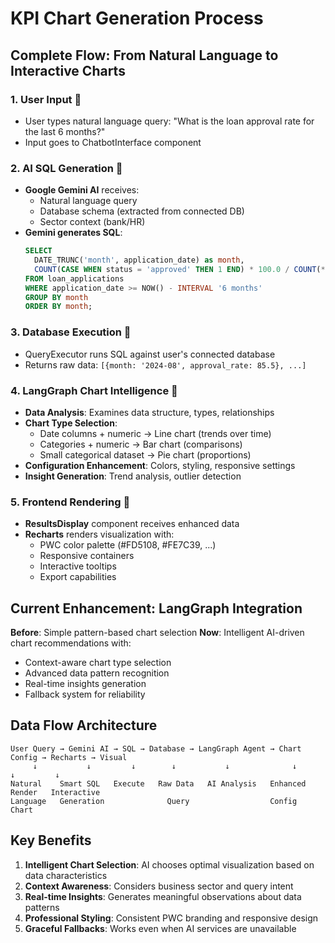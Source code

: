 # KPI Chart Generation Process

## Complete Flow: From Natural Language to Interactive Charts

### 1. **User Input** 📝
- User types natural language query: "What is the loan approval rate for the last 6 months?"
- Input goes to ChatbotInterface component

### 2. **AI SQL Generation** 🧠 
- **Google Gemini AI** receives:
  - Natural language query
  - Database schema (extracted from connected DB)
  - Sector context (bank/HR)
- **Gemini generates SQL**: 
  ```sql
  SELECT 
    DATE_TRUNC('month', application_date) as month,
    COUNT(CASE WHEN status = 'approved' THEN 1 END) * 100.0 / COUNT(*) as approval_rate
  FROM loan_applications 
  WHERE application_date >= NOW() - INTERVAL '6 months'
  GROUP BY month
  ORDER BY month;
  ```

### 3. **Database Execution** 💾
- QueryExecutor runs SQL against user's connected database
- Returns raw data: `[{month: '2024-08', approval_rate: 85.5}, ...]`

### 4. **LangGraph Chart Intelligence** 🎯
- **Data Analysis**: Examines data structure, types, relationships
- **Chart Type Selection**: 
  - Date columns + numeric → Line chart (trends over time)
  - Categories + numeric → Bar chart (comparisons)
  - Small categorical dataset → Pie chart (proportions)
- **Configuration Enhancement**: Colors, styling, responsive settings
- **Insight Generation**: Trend analysis, outlier detection

### 5. **Frontend Rendering** 🎨
- **ResultsDisplay** component receives enhanced data
- **Recharts** renders visualization with:
  - PWC color palette (#FD5108, #FE7C39, ...)
  - Responsive containers
  - Interactive tooltips
  - Export capabilities

## Current Enhancement: LangGraph Integration

**Before**: Simple pattern-based chart selection
**Now**: Intelligent AI-driven chart recommendations with:
- Context-aware chart type selection
- Advanced data pattern recognition  
- Real-time insights generation
- Fallback system for reliability

## Data Flow Architecture

```
User Query → Gemini AI → SQL → Database → LangGraph Agent → Chart Config → Recharts → Visual
     ↓           ↓         ↓        ↓           ↓              ↓           ↓         ↓
Natural    Smart SQL   Execute   Raw Data   AI Analysis   Enhanced     Render   Interactive
Language   Generation              Query                  Config               Chart
```

## Key Benefits

1. **Intelligent Chart Selection**: AI chooses optimal visualization based on data characteristics
2. **Context Awareness**: Considers business sector and query intent
3. **Real-time Insights**: Generates meaningful observations about data patterns
4. **Professional Styling**: Consistent PWC branding and responsive design
5. **Graceful Fallbacks**: Works even when AI services are unavailable